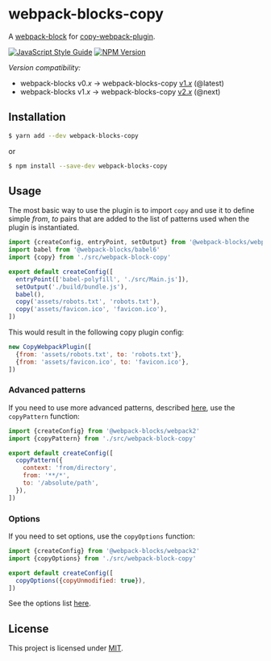 # webpack-blocks-copy

A [webpack-block](https://github.com/andywer/webpack-blocks) for [copy-webpack-plugin](https://github.com/kevlened/copy-webpack-plugin).

[![JavaScript Style Guide](https://img.shields.io/badge/code%20style-standard-brightgreen.svg)](http://standardjs.com/)
[![NPM Version](https://img.shields.io/npm/v/webpack-blocks-copy.svg)](https://www.npmjs.com/package/webpack-blocks-copy)

*Version compatibility:*

* webpack-blocks v0._x_ -> webpack-blocks-copy [v1._x_](https://github.com/ecliptic/webpack-blocks-copy/tree/master) (@latest)
* webpack-blocks v1._x_ -> webpack-blocks-copy [v2._x_](https://github.com/ecliptic/webpack-blocks-copy) (@next)

## Installation

```sh
$ yarn add --dev webpack-blocks-copy
```

or

```sh
$ npm install --save-dev webpack-blocks-copy
```

## Usage

The most basic way to use the plugin is to import `copy` and use it to define simple *from*, *to* pairs that are added to the list of patterns used when the plugin is instantiated.

```js
import {createConfig, entryPoint, setOutput} from '@webpack-blocks/webpack2'
import babel from '@webpack-blocks/babel6'
import {copy} from './src/webpack-block-copy'

export default createConfig([
  entryPoint(['babel-polyfill', './src/Main.js']),
  setOutput('./build/bundle.js'),
  babel(),
  copy('assets/robots.txt', 'robots.txt'),
  copy('assets/favicon.ico', 'favicon.ico'),
])
```

This would result in the following copy plugin config:

```js
new CopyWebpackPlugin([
  {from: 'assets/robots.txt', to: 'robots.txt'},
  {from: 'assets/favicon.ico', to: 'favicon.ico'},
])
```

### Advanced patterns

If you need to use more advanced patterns, described [here](https://github.com/kevlened/copy-webpack-plugin#pattern-properties), use the `copyPattern` function:

```js
import {createConfig} from '@webpack-blocks/webpack2'
import {copyPattern} from './src/webpack-block-copy'

export default createConfig([
  copyPattern({
    context: 'from/directory',
    from: '**/*',
    to: '/absolute/path',
  }),
])
```

### Options

If you need to set options, use the `copyOptions` function:

```js
import {createConfig} from '@webpack-blocks/webpack2'
import {copyOptions} from './src/webpack-block-copy'

export default createConfig([
  copyOptions({copyUnmodified: true}),
])
```

See the options list [here](https://github.com/kevlened/copy-webpack-plugin#available-options).

## License

This project is licensed under [MIT](https://github.com/ecliptic/webpack-blocks-html/blob/master/LICENSE).
